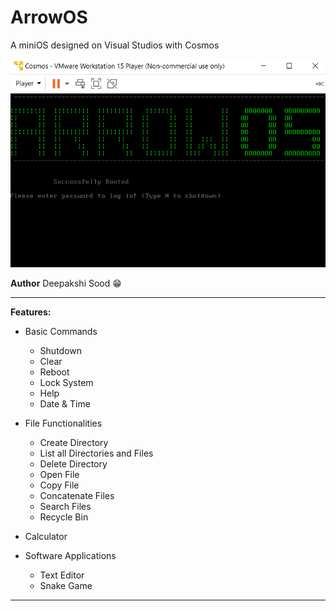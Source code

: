 # ArrowOS
A miniOS designed on Visual Studios with Cosmos 

![Front](https://github.com/deepakshisud/ArrowOS/blob/master/Images/StartPage.png)

**Author**
Deepakshi Sood :grin:

----------------------------------------------------------------------------

**Features:**

* Basic Commands
  * Shutdown
  * Clear
  * Reboot
  * Lock System
  * Help
  * Date & Time
 

* File Functionalities
  * Create Directory
  * List all Directories and Files
  * Delete Directory
  * Open File
  * Copy File
  * Concatenate Files
  * Search Files
  * Recycle Bin
 
 
* Calculator


* Software Applications
  * Text Editor
  * Snake Game
 
----------------------------------------------------------------------------

